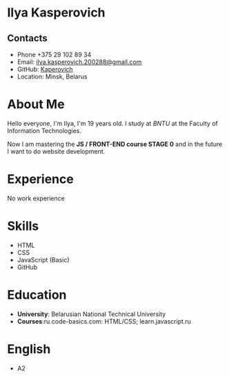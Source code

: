 # Ilya Kasperovich
## Contacts
* Phone +375 29 102 89 34
* Email: ilya.kasperovich.200288@gmail.com
* GitHub: [Kaperovich](адрес "https://github.com/Kaperovich")
* Location: Minsk, Belarus
# About Me
Hello everyone, I'm Ilya, I'm 19 years old. I study at *BNTU* at the Faculty of Information Technologies. 

Now I am mastering the **JS / FRONT-END course STAGE 0** and in the future I want to do website development.
# Experience
No work experience
# Skills
* HTML
* CSS
* JavaScript (Basic)
* GitHub
# Education
* **University**: Belarusian National Technical University
* **Courses**:ru.code-basics.com: HTML/CSS; learn.javascript.ru
# English
* A2
